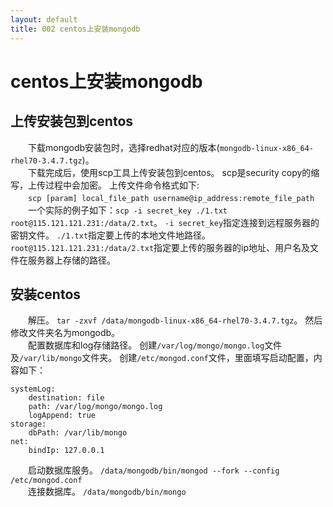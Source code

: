 ```yaml
---
layout: default
title: 002 centos上安装mongodb
---
```


# centos上安装mongodb

## 上传安装包到centos
　　下载mongodb安装包时，选择redhat对应的版本(`mongodb-linux-x86_64-rhel70-3.4.7.tgz`)。  
　　下载完成后，使用scp工具上传安装包到centos。 scp是security copy的缩写，上传过程中会加密。 上传文件命令格式如下:  
　　`scp [param] local_file_path username@ip_address:remote_file_path`  
　　一个实际的例子如下：`scp -i secret_key ./1.txt root@115.121.121.231:/data/2.txt`。 `-i secret_key`指定连接到远程服务器的密钥文件。 `./1.txt`指定要上传的本地文件地路径。 `root@115.121.121.231:/data/2.txt`指定要上传的服务器的ip地址、用户名及文件在服务器上存储的路径。  

## 安装centos
　　解压。 `tar -zxvf /data/mongodb-linux-x86_64-rhel70-3.4.7.tgz`。 然后修改文件夹名为mongodb。  
　　配置数据库和log存储路径。 创建`/var/log/mongo/mongo.log`文件及`/var/lib/mongo`文件夹。 创建`/etc/mongod.conf`文件，里面填写启动配置，内容如下：  
```
systemLog:
    destination: file
    path: /var/log/mongo/mongo.log
    logAppend: true
storage:
    dbPath: /var/lib/mongo
net:
    bindIp: 127.0.0.1

```
　　启动数据库服务。 `/data/mongodb/bin/mongod --fork --config /etc/mongod.conf`  
　　连接数据库。 `/data/mongodb/bin/mongo`
